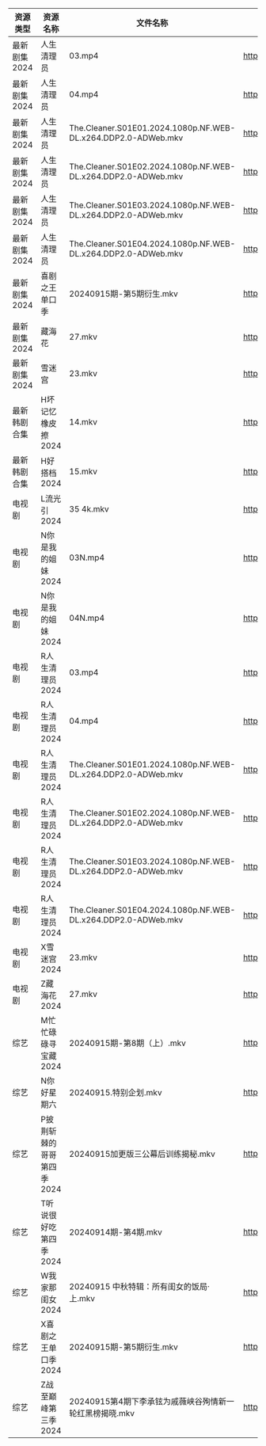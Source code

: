 | 资源类型     | 资源名称            | 文件名称                                                          | 分享链接                                 | 更新时间                |
| -------- | --------------- | ------------------------------------------------------------- | ------------------------------------ | ------------------- |
| 最新剧集2024 | 人生清理员           | 03.mp4                                                        | https://www.alipan.com/s/eiEL51AafdV | 2024-09-15 08:10:21 |
| 最新剧集2024 | 人生清理员           | 04.mp4                                                        | https://www.alipan.com/s/eiEL51AafdV | 2024-09-15 08:10:20 |
| 最新剧集2024 | 人生清理员           | The.Cleaner.S01E01.2024.1080p.NF.WEB-DL.x264.DDP2.0-ADWeb.mkv | https://www.alipan.com/s/eiEL51AafdV | 2024-09-15 16:10:43 |
| 最新剧集2024 | 人生清理员           | The.Cleaner.S01E02.2024.1080p.NF.WEB-DL.x264.DDP2.0-ADWeb.mkv | https://www.alipan.com/s/eiEL51AafdV | 2024-09-15 16:10:43 |
| 最新剧集2024 | 人生清理员           | The.Cleaner.S01E03.2024.1080p.NF.WEB-DL.x264.DDP2.0-ADWeb.mkv | https://www.alipan.com/s/eiEL51AafdV | 2024-09-15 16:10:42 |
| 最新剧集2024 | 人生清理员           | The.Cleaner.S01E04.2024.1080p.NF.WEB-DL.x264.DDP2.0-ADWeb.mkv | https://www.alipan.com/s/eiEL51AafdV | 2024-09-15 16:10:42 |
| 最新剧集2024 | 喜剧之王单口季         | 20240915期-第5期衍生.mkv                                           | https://www.alipan.com/s/BMy8sC9pCV9 | 2024-09-15 14:10:52 |
| 最新剧集2024 | 藏海花             | 27.mkv                                                        | https://www.alipan.com/s/UsNehc9aXMd | 2024-09-15 19:10:44 |
| 最新剧集2024 | 雪迷宫             | 23.mkv                                                        | https://www.alipan.com/s/vTy6d26rkHu | 2024-09-15 19:10:46 |
| 最新韩剧合集   | H坏记忆橡皮擦2024     | 14.mkv                                                        | https://www.alipan.com/s/GqyFzVeNETy | 2024-09-15 12:05:47 |
| 最新韩剧合集   | H好搭档2024        | 15.mkv                                                        | https://www.alipan.com/s/8vCBcpXxGp9 | 2024-09-15 00:05:57 |
| 电视剧      | L流光引2024        | 35 4k.mkv                                                     | https://www.alipan.com/s/vYdikVh5BuN | 2024-09-15 14:06:19 |
| 电视剧      | N你是我的姐妹2024     | 03N.mp4                                                       | https://www.alipan.com/s/3agLmg7TdG2 | 2024-09-15 00:06:40 |
| 电视剧      | N你是我的姐妹2024     | 04N.mp4                                                       | https://www.alipan.com/s/3agLmg7TdG2 | 2024-09-15 00:06:39 |
| 电视剧      | R人生清理员2024      | 03.mp4                                                        | https://www.alipan.com/s/J362ZCwTHEc | 2024-09-15 08:06:36 |
| 电视剧      | R人生清理员2024      | 04.mp4                                                        | https://www.alipan.com/s/J362ZCwTHEc | 2024-09-15 08:06:36 |
| 电视剧      | R人生清理员2024      | The.Cleaner.S01E01.2024.1080p.NF.WEB-DL.x264.DDP2.0-ADWeb.mkv | https://www.alipan.com/s/J362ZCwTHEc | 2024-09-15 16:06:44 |
| 电视剧      | R人生清理员2024      | The.Cleaner.S01E02.2024.1080p.NF.WEB-DL.x264.DDP2.0-ADWeb.mkv | https://www.alipan.com/s/J362ZCwTHEc | 2024-09-15 16:06:43 |
| 电视剧      | R人生清理员2024      | The.Cleaner.S01E03.2024.1080p.NF.WEB-DL.x264.DDP2.0-ADWeb.mkv | https://www.alipan.com/s/J362ZCwTHEc | 2024-09-15 16:06:43 |
| 电视剧      | R人生清理员2024      | The.Cleaner.S01E04.2024.1080p.NF.WEB-DL.x264.DDP2.0-ADWeb.mkv | https://www.alipan.com/s/J362ZCwTHEc | 2024-09-15 16:06:43 |
| 电视剧      | X雪迷宫2024        | 23.mkv                                                        | https://www.alipan.com/s/aNWhabiRP3d | 2024-09-15 19:07:30 |
| 电视剧      | Z藏海花2024        | 27.mkv                                                        | https://www.alipan.com/s/zqg7QsAadFY | 2024-09-15 19:07:47 |
| 综艺       | M忙忙碌碌寻宝藏2024    | 20240915期-第8期（上）.mkv                                          | https://www.alipan.com/s/TtfyudAgS8v | 2024-09-15 14:08:33 |
| 综艺       | N你好星期六          | 20240915.特别企划.mkv                                             | https://www.alipan.com/s/V89qnjC6T3z | 2024-09-15 14:08:47 |
| 综艺       | P披荆斩棘的哥哥第四季2024 | 20240915加更版三公幕后训练揭秘.mkv                                       | https://www.alipan.com/s/94NT9iGe94e | 2024-09-15 14:08:49 |
| 综艺       | T听说很好吃第四季2024   | 20240914期-第4期.mkv                                             | https://www.alipan.com/s/nf8ZxzTQNmB | 2024-09-15 08:08:59 |
| 综艺       | W我家那闺女2024      | 20240915 中秋特辑：所有闺女的饭局·上.mkv                                   | https://www.alipan.com/s/6Zh3yAep1kC | 2024-09-15 14:09:29 |
| 综艺       | X喜剧之王单口季2024    | 20240915期-第5期衍生.mkv                                           | https://www.alipan.com/s/6bB6eDj37Y6 | 2024-09-15 14:09:34 |
| 综艺       | Z战至巅峰第三季2024    | 20240915第4期下李承铉为戚薇峡谷殉情新一轮红黑榜揭晓.mkv                            | https://www.alipan.com/s/5yE689QzaiL | 2024-09-15 14:09:52 |
